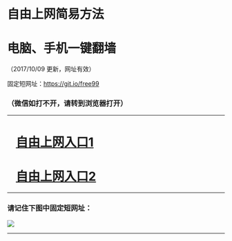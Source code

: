 ﻿# 自由上网简易方法

# 电脑、手机一键翻墙

（2017/10/09 更新，网址有效）

固定短网址：https://git.io/free99

### （微信如打不开，请转到浏览器打开）


***





# &nbsp;&nbsp; <a href="http://ft417920514.fwq-tz-1001.info/fwqtz01.html?t=10090015040 " target="_blank">自由上网入口1</a>
# &nbsp;&nbsp; <a href="http://ft145627099.fwq-tz-1002.info/fwqtz02.html?t=100900110465 " target="_blank">自由上网入口2</a>
***

### 请记住下图中固定短网址：

<img src="https://s3-us-west-2.amazonaws.com/fwq-1001/yjfq-20170905okok.png" /> 


***

